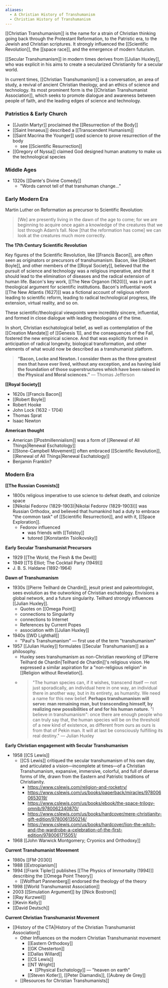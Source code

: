 ```yaml
---
aliases:
  - A Christian History of Transhumanism
  - Christian History of Transhumanism
---
```

[[Christian Transhumanism]] is the name for a strain of Christian thinking going back through the Protestant Reformation, to the Patristic era, to the Jewish and Christian scriptures. It strongly influenced the [[Scientific Revolution]], the [[space race]], and the emergence of modern futurism. 

[[Secular Transhumanism]] in modern times derives from [[Julian Huxley]], who was explicit in his aims to create a secularized Christianity for a secular world. 

In current times, [[Christian Transhumanism]] is a conversation, an area of study, a revival of ancient Christian theology, and an ethics of science and technology. Its most prominent form is the [[Christian Transhumanist Association]], which seeks to promote dialogue and awareness between people of faith, and the leading edges of science and technology.

### Patristics & Early Church
- [[Justin Martyr]] proclaimed the [[Resurrection of the Body]]
- [[Saint Irenaeus]] described a [[Transcendent Humanism]]
- [[Saint Macrina the Younger]] used science to prove resurrection of the body
	- see [[Scientific Resurrection]]
- [[Gregory of Nyssa]] claimed God designed human anatomy to make us the technological species

### Middle Ages
- 1320s [[Dante's Divine Comedy]]
    - "Words cannot tell of that transhuman change..."

### Early Modern Era

Martin Luther on Reformation as precursor to Scientific Revolution: 

> [We] are presently living in the dawn of the age to come; for we are beginning to acquire once again a knowledge of the creatures that we lost through Adam’s fall. Now [that the reformation has come] we can look at the creatures much more correctly.

__The 17th Century Scientific Revolution__

Key figures of the Scientific Revolution, like [[Francis Bacon]], are often seen as originators or precursors of transhumanism. Bacon, like [[Robert Boyle]], and other members of the [[Royal Society]], believed that the pursuit of science and technology was a religious imperative, and that it should lead to the elimination of diseases and the radical extension of human life. Bacon's key work, [[The New Organon (1620)]], was in part a theological argument for scientific institutions. Bacon's influential work [[The New Atlantis (1627)]] was a fictional account of religious reform leading to scientific reform, leading to radical technological progress, life extension, virtual reality, and so on.

These scientific/theological viewpoints were incredibly sincere, influential, and formed in close dialogue with leading theologians of the time.

In short, Christian eschatological belief, as well as contemplation of the [[Creation Mandate]] of [[Genesis 1]], and the consequences of the Fall, fostered the new empirical science. And that was explicitly formed in anticipation of radical longevity, biological transformation, and other elements of what would now be described as a transhumanist platform.

> __“Bacon, Locke and Newton. I consider them as the three greatest men that have ever lived, without any exception, and as having laid the foundation of those superstructures which have been raised in the Physical and Moral sciences.”__ — Thomas Jefferson

**[[Royal Society]]**

- 1620s [[Francis Bacon]]
- [[Robert Boyle]]
- Robert Hooke
- John Lock (1632 - 1704)
- Thomas Sprat
- Isaac Newton

**American thought**

- American [[Postmillennialism]] was a form of [[Renewal of All Things|Renewal Eschatology]]
- [[Stone-Campbell Movement]] often embraced [[Scientific Revolution]], [[Renewal of All Things|Renewal Eschatology]]
- Benjamin Franklin?


### Modern Era

__[[The Russian Cosmists]]__
- 1800s religious imperative to use science to defeat death, and colonize space
- [[Nikolai Fedorov (1829-1903)|Nikolai Fedorov (1829-1903)]] was Russian Orthodox, and believed that humankind had a duty to embrace "the common task" of [[Scientific Resurrection]], and with it, [[Space Exploration]].
	- Fedorov influenced
		- was friends with [[Tolstoy]]
		- tutored [[Konstantin Tsiolkovsky]]			

__Early Secular Transhumanist Precursors__
- 1929 [[The World, the Flesh & the Devil]]
- 1949 [[TS Elliot; The Cocktail Party (1949)]]
- J. B. S. Haldane (1892-1964)

**Dawn of Transhumanism**
- 1930s [[Pierre Teilhard de Chardin]], jesuit priest and paleontologist, sees evolution as the outworking of Christian eschatology. Envisions a global network, and a future singularity. Teilhard strongly influences [[Julian Huxley]].
    - Quotes on [[Omega Point]]
    - connections to Singularity
    - connections to Internet
    - References by Current Popes
    - association with [[Julian Huxley]]
- 1940s [[WD Lighthall]]
    - "Paul's Transhumanism" — first use of the term "transhumanism"
- 1957 [[Julian Huxley]] formulates [[Secular Transhumanism]] as a philosophy.
    - Huxley sees transhumanism as non-Christian reworking of [[Pierre Teilhard de Chardin|Teilhard de Chardin]]'s religious vision. He expressed a similar aspiration for a "non-religious religion" in [[Religion without Revelation]].
	- > "The human species can, if it wishes, transcend itself — not just sporadically, an individual here in one way, an individual there in another way, but in its entirety, as humanity. We need a name for this new belief. **Perhaps transhumanism will serve: man remaining man, but transcending himself, by realizing new possibilities of and for his human nature.** "I believe in transhumanism": once there are enough people who can truly say that, the human species will be on the threshold of a new kind of existence, as different from ours as ours is from that of Pekin man. It will at last be consciously fulfilling its real destiny." — Julian Huxley

**Early Christian engagement with Secular Transhumanism**

- 1958 [[CS Lewis]]
	- [[CS Lewis]] critiqued the secular transhumanism of his own day, and articulated a vision—incomplete at times—of a Christian Transhumanism, expansive, immersive, colorful, and full of diverse forms of life, drawn from the Eastern and Patristic traditions of Christianity.
		- https://www.cslewis.com/religion-and-rocketry/
		- https://www.cslewis.com/us/books/paperback/miracles/9780060653019/
		- https://www.cslewis.com/us/books/ebook/the-space-trilogy-omnib/9780062340870/
		- https://www.cslewis.com/us/books/hardcover/mere-christianity-gift-edition/9780061350214/
		- https://www.cslewis.com/us/books/hardcover/lion-the-witch-and-the-wardrobe-a-celebration-of-the-first-edition/9780061715051/
- 1968 [[John Warwick Montgomery; Cryonics and Orthodoxy]]

**Current Transhumanist Movement**

- 1980s [[FM-2030]]
- 1988 [[Extropianism]]
- 1994 [[Frank Tipler]] publishes [[The Physics of Immortality (1994)]] describing the [[Omega Point Theory]]
    - [[Wolfhart Pannenberg]] endorsed the theology of the theory
- 1998 [[World Transhumanist Association]]
- 2003 [[Simulation Argument]] by [[Nick Bostrom]]
- [[Ray Kurzweil]]
- [[Kevin Kelly]]
- [[David Deutsch]]

**Current Christian Transhumanist Movement**

- [[History of the CTA|History of the Christian Transhumanist Association]]
	- Other Influences on the modern Christian Transhumanist movement
	    - [[Eastern Orthodoxy]]
	    - [[GK Chesterton]]
	    - [[Dallas Willard]]
	    - [[CS Lewis]]
	    - [[NT Wright]]
	        - [[Physical Eschatology]] — "heaven on earth"
	    - [[Steven Kotler]], [[Peter Diamandis]], [[Aubrey de Grey]]
	- [[Resources for Christian Transhumanists]]

